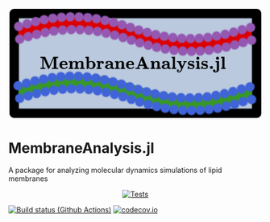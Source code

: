 <p align="center">
<img src="https://github.com/amiralih/MembraneAnalysis.jl/blob/86444fd1e42604c0717168e380078bff62937650/MembraneAnalysis%20logo.png" width="500">
</p>

# MembraneAnalysis.jl
A package for analyzing molecular dynamics simulations of lipid membranes

<p align="center">
  <a href="https://github.com/amiralih/MembraneAnalysis.jl/actions/workflows/AutomatedTests.yml/">
    <img src="https://github.com/amiralih/MembraneAnalysis.jl/actions/workflows/AutomatedTests.yml/badge.svg"
         alt="Tests">
  </a> 
</p>

[![Build status (Github Actions)](https://github.com/amiralih/MembraneAnalysis.jl/workflows/CI/badge.svg)](https://github.com/amiralih/MembraneAnalysis.jl/actions)
[![codecov.io](http://codecov.io/github/amiralih/MembraneAnalysis.jl/coverage.svg?branch=main)](http://codecov.io/github/amiralih/MembraneAnalysis.jl?branch=main)
